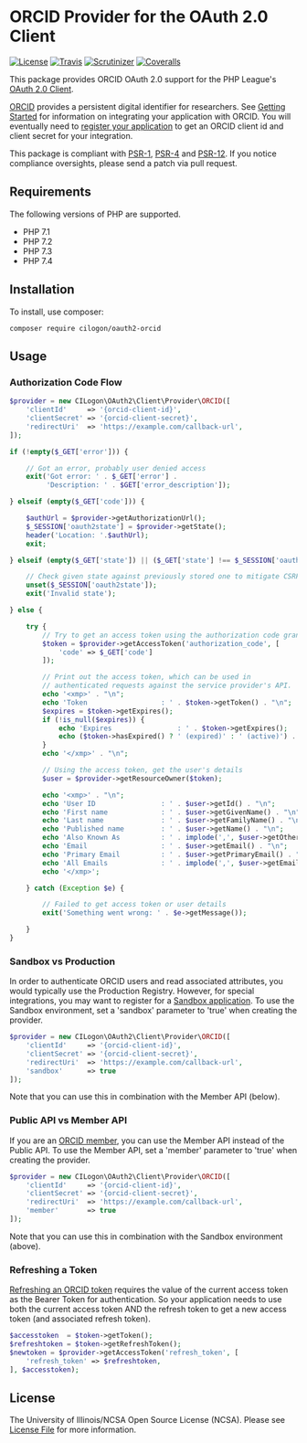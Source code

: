 # ORCID Provider for the OAuth 2.0 Client

[![License](https://img.shields.io/badge/license-NCSA-brightgreen.svg)](https://github.com/cilogon/oauth2-orcid/blob/master/LICENSE)
[![Travis](https://img.shields.io/travis/cilogon/oauth2-orcid/master.svg)](https://travis-ci.org/cilogon/oauth2-orcid)
[![Scrutinizer](https://img.shields.io/scrutinizer/g/cilogon/oauth2-orcid/master.svg)](https://scrutinizer-ci.com/g/cilogon/oauth2-orcid/)
[![Coveralls](https://img.shields.io/coveralls/cilogon/oauth2-orcid/master.svg)](https://coveralls.io/github/cilogon/oauth2-orcid?branch=master)

This package provides ORCID OAuth 2.0 support for the PHP League's [OAuth 2.0 Client](https://github.com/thephpleague/oauth2-client).

[ORCID](https://orcid.org) provides a persistent digital identifier for researchers. See [Getting Started](https://members.orcid.org/api/getting-started) for information on integrating your application with ORCID. You will eventually need to [register your application](https://orcid.org/developer-tools) to get an ORCID client id and client secret for your integration.

This package is compliant with [PSR-1][], [PSR-4][] and [PSR-12][]. If you notice compliance oversights, please send a patch via pull request.

[PSR-1]: https://github.com/php-fig/fig-standards/blob/master/accepted/PSR-1-basic-coding-standard.md
[PSR-4]: https://github.com/php-fig/fig-standards/blob/master/accepted/PSR-4-autoloader.md
[PSR-12]: https://github.com/php-fig/fig-standards/blob/master/accepted/PSR-12-extended-coding-style-guide.md

## Requirements

The following versions of PHP are supported.

* PHP 7.1
* PHP 7.2
* PHP 7.3
* PHP 7.4

## Installation

To install, use composer:

```
composer require cilogon/oauth2-orcid
```

## Usage

### Authorization Code Flow

```php
$provider = new CILogon\OAuth2\Client\Provider\ORCID([
    'clientId'     => '{orcid-client-id}',
    'clientSecret' => '{orcid-client-secret}',
    'redirectUri'  => 'https://example.com/callback-url',
]);

if (!empty($_GET['error'])) {

    // Got an error, probably user denied access
    exit('Got error: ' . $_GET['error'] . 
         'Description: ' . $GET['error_description']);

} elseif (empty($_GET['code'])) {

    $authUrl = $provider->getAuthorizationUrl();
    $_SESSION['oauth2state'] = $provider->getState();
    header('Location: '.$authUrl);
    exit;

} elseif (empty($_GET['state']) || ($_GET['state'] !== $_SESSION['oauth2state'])) {

    // Check given state against previously stored one to mitigate CSRF attack
    unset($_SESSION['oauth2state']);
    exit('Invalid state');

} else {

    try {
        // Try to get an access token using the authorization code grant
        $token = $provider->getAccessToken('authorization_code', [
            'code' => $_GET['code']
        ]);

        // Print out the access token, which can be used in 
        // authenticated requests against the service provider's API.
        echo '<xmp>' . "\n";
        echo 'Token                  : ' . $token->getToken() . "\n";
        $expires = $token->getExpires();
        if (!is_null($expires)) {
            echo 'Expires                : ' . $token->getExpires();
            echo ($token->hasExpired() ? ' (expired)' : ' (active)') . "\n";
        }
        echo '</xmp>' . "\n";

        // Using the access token, get the user's details
        $user = $provider->getResourceOwner($token);

        echo '<xmp>' . "\n";
        echo 'User ID                : ' . $user->getId() . "\n";
        echo 'First name             : ' . $user->getGivenName() . "\n";   // or getFirstName()
        echo 'Last name              : ' . $user->getFamilyName() . "\n";  // or getLastName()
        echo 'Published name         : ' . $user->getName() . "\n";
        echo 'Also Known As          : ' . implode(',', $user->getOtherNames()) . "\n";
        echo 'Email                  : ' . $user->getEmail() . "\n";       // 'Primary' preferred
        echo 'Primary Email          : ' . $user->getPrimaryEmail() . "\n";// 'Primary' ONLY
        echo 'All Emails             : ' . implode(',', $user->getEmails()) . "\n";
        echo '</xmp>';

    } catch (Exception $e) {

        // Failed to get access token or user details
        exit('Something went wrong: ' . $e->getMessage());

    }
}
```

### Sandbox vs Production

In order to authenticate ORCID users and read associated attributes, you would typically use the Production Registry. However, for special integrations, you may want to register for a [Sandbox application](https://orcid.org/content/register-client-application-sandbox). To use the Sandbox
environment, set a 'sandbox' parameter to 'true' when creating the provider.

```php
$provider = new CILogon\OAuth2\Client\Provider\ORCID([
    'clientId'     => '{orcid-client-id}',
    'clientSecret' => '{orcid-client-secret}',
    'redirectUri'  => 'https://example.com/callback-url',
    'sandbox'      => true
]);
```

Note that you can use this in combination with the Member API (below).


### Public API vs Member API

If you are an [ORCID member](https://orcid.org/about/membership), you can use the Member API instead of the Public API. To use the Member API, set a 'member' parameter to 'true' when creating the provider.

```php
$provider = new CILogon\OAuth2\Client\Provider\ORCID([
    'clientId'     => '{orcid-client-id}',
    'clientSecret' => '{orcid-client-secret}',
    'redirectUri'  => 'https://example.com/callback-url',
    'member'       => true
]);

````

Note that you can use this in combination with the Sandbox environment (above).


### Refreshing a Token

[Refreshing an ORCID token](https://members.orcid.org/api/oauth/refresh-tokens) requires the value of the current access token as the Bearer Token for authentication. So your application needs to use both the current access token AND the refresh token to get a new access token (and associated refresh token).

```php
$accesstoken  = $token->getToken();
$refreshtoken = $token->getRefreshToken();
$newtoken = $provider->getAccessToken('refresh_token', [
    'refresh_token' => $refreshtoken,
], $accesstoken);
```

## License

The University of Illinois/NCSA Open Source License (NCSA). Please see [License File](https://github.com/cilogon/oauth2-orcid/blob/master/LICENSE) for more information.

